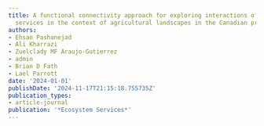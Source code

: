 ```yaml
---
title: A functional connectivity approach for exploring interactions of multiple ecosystem
  services in the context of agricultural landscapes in the Canadian prairies
authors:
- Ehsan Pashanejad
- Ali Kharrazi
- Zuelclady MF Araujo-Gutierrez
- admin
- Brian D Fath
- Lael Parrott
date: '2024-01-01'
publishDate: '2024-11-17T21:15:18.755735Z'
publication_types:
- article-journal
publication: '*Ecosystem Services*'
---
```

